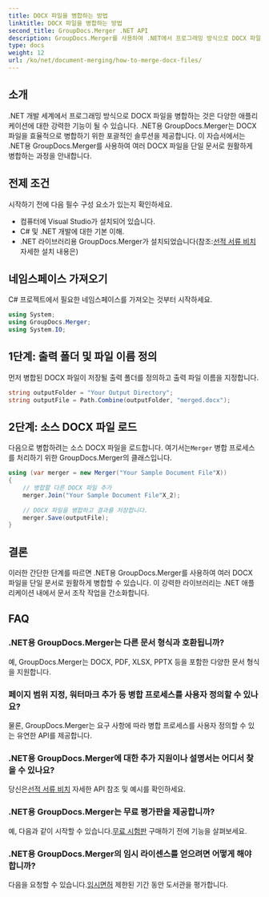 ```yaml
---
title: DOCX 파일을 병합하는 방법
linktitle: DOCX 파일을 병합하는 방법
second_title: GroupDocs.Merger .NET API
description: GroupDocs.Merger를 사용하여 .NET에서 프로그래밍 방식으로 DOCX 파일을 병합하여 문서 조작 작업을 효율적으로 단순화하는 방법을 알아보세요.
type: docs
weight: 12
url: /ko/net/document-merging/how-to-merge-docx-files/
---
```

## 소개
.NET 개발 세계에서 프로그래밍 방식으로 DOCX 파일을 병합하는 것은 다양한 애플리케이션에 대한 강력한 기능이 될 수 있습니다. .NET용 GroupDocs.Merger는 DOCX 파일을 효율적으로 병합하기 위한 포괄적인 솔루션을 제공합니다. 이 자습서에서는 .NET용 GroupDocs.Merger를 사용하여 여러 DOCX 파일을 단일 문서로 원활하게 병합하는 과정을 안내합니다.
## 전제 조건
시작하기 전에 다음 필수 구성 요소가 있는지 확인하세요.
- 컴퓨터에 Visual Studio가 설치되어 있습니다.
- C# 및 .NET 개발에 대한 기본 이해.
-  .NET 라이브러리용 GroupDocs.Merger가 설치되었습니다(참조:[선적 서류 비치](https://reference.groupdocs.com/merger/net/) 자세한 설치 내용은)

## 네임스페이스 가져오기
C# 프로젝트에서 필요한 네임스페이스를 가져오는 것부터 시작하세요.
```csharp
using System; 
using GroupDocs.Merger;
using System.IO;
```
## 1단계: 출력 폴더 및 파일 이름 정의
먼저 병합된 DOCX 파일이 저장될 출력 폴더를 정의하고 출력 파일 이름을 지정합니다.
```csharp
string outputFolder = "Your Output Directory";
string outputFile = Path.Combine(outputFolder, "merged.docx");
```
## 2단계: 소스 DOCX 파일 로드
다음으로 병합하려는 소스 DOCX 파일을 로드합니다. 여기서는`Merger` 병합 프로세스를 처리하기 위한 GroupDocs.Merger의 클래스입니다.
```csharp
using (var merger = new Merger("Your Sample Document File"X))
{
    // 병합할 다른 DOCX 파일 추가
    merger.Join("Your Sample Document File"X_2);
    
    // DOCX 파일을 병합하고 결과를 저장합니다.
    merger.Save(outputFile);
}
```

## 결론
이러한 간단한 단계를 따르면 .NET용 GroupDocs.Merger를 사용하여 여러 DOCX 파일을 단일 문서로 원활하게 병합할 수 있습니다. 이 강력한 라이브러리는 .NET 애플리케이션 내에서 문서 조작 작업을 간소화합니다.
## FAQ
### .NET용 GroupDocs.Merger는 다른 문서 형식과 호환됩니까?
예, GroupDocs.Merger는 DOCX, PDF, XLSX, PPTX 등을 포함한 다양한 문서 형식을 지원합니다.
### 페이지 범위 지정, 워터마크 추가 등 병합 프로세스를 사용자 정의할 수 있나요?
물론, GroupDocs.Merger는 요구 사항에 따라 병합 프로세스를 사용자 정의할 수 있는 유연한 API를 제공합니다.
### .NET용 GroupDocs.Merger에 대한 추가 지원이나 설명서는 어디서 찾을 수 있나요?
 당신은[선적 서류 비치](https://reference.groupdocs.com/merger/net/) 자세한 API 참조 및 예시를 확인하세요.
### .NET용 GroupDocs.Merger는 무료 평가판을 제공합니까?
 예, 다음과 같이 시작할 수 있습니다.[무료 시험판](https://releases.groupdocs.com/) 구매하기 전에 기능을 살펴보세요.
### .NET용 GroupDocs.Merger의 임시 라이센스를 얻으려면 어떻게 해야 합니까?
 다음을 요청할 수 있습니다.[임시면허](https://purchase.groupdocs.com/temporary-license/) 제한된 기간 동안 도서관을 평가합니다.